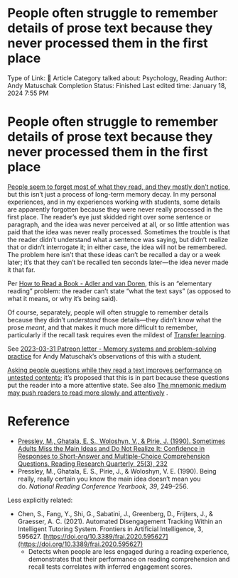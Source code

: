 # People often struggle to remember details of prose text because they never processed them in the first place

Type of Link: 📝 Article
Category talked about: Psychology, Reading
Author: Andy Matuschak
Completion Status: Finished
Last edited time: January 18, 2024 7:55 PM

# **People often struggle to remember details of prose text because they never processed them in the first place**

[People seem to forget most of what they read, and they mostly don’t notice](People%20seem%20to%20forget%20most%20of%20what%20they%20read,%20and%20they%20mostly%20don't%20notice.md), but this isn’t just a process of long-term memory decay. In my personal experiences, and in my experiences working with students, some details are apparently forgotten because they were never really processed in the first place. The reader’s eye just skidded right over some sentence or paragraph, and the idea was never perceived at all, or so little attention was paid that the idea was never really processed. Sometimes the trouble is that the reader didn’t understand what a sentence was saying, but didn’t realize that or didn’t interrogate it; in either case, the idea will not be remembered. The problem here isn’t that these ideas can’t be recalled a day or a week later; it’s that they can’t be recalled ten seconds later—the idea never made it that far.

Per [How to Read a Book - Adler and van Doren](How%20to%20Read%20a%20Book%20-%20Adler%20and%20van%20Doren.md), this is an “elementary reading” problem: the reader can’t state “what the text says” (as opposed to what it means, or why it’s being said).

Of course, separately, people will often struggle to remember details because they didn’t *understand* those details—they didn’t know what the prose *meant*, and that makes it much more difficult to remember, particularly if the recall task requires even the mildest of [Transfer learning](https://notes.andymatuschak.org/z7ffiDfqTR9pPcEEUUbCL7C).

See [2023-03-31 Patreon letter - Memory systems and problem-solving practice](https://notes.andymatuschak.org/zM6bNwCLbGwMQFdHqoEYgfr) for Andy Matuschak’s observations of this with a student.

[Asking people questions while they read a text improves performance on untested contents](Asking%20people%20questions%20while%20they%20read%20a%20text%20improves%20performance%20on%20untested%20contents.md); it’s proposed that this is in part because these questions put the reader into a more attentive state. See also [The mnemonic medium may push readers to read more slowly and attentively](The%20mnemonic%20medium%20may%20push%20readers%20to%20read%20more%20slowly%20and%20attentively.md) .

# Reference

- [Pressley, M., Ghatala, E. S., Woloshyn, V., & Pirie, J. (1990). Sometimes Adults Miss the Main Ideas and Do Not Realize It: Confidence in Responses to Short-Answer and Multiple-Choice Comprehension Questions. Reading Research Quarterly, 25(3), 232](https://notes.andymatuschak.org/zAjmbn5vyb2HskGDLBBR3aP)
- Pressley, M., Ghatala, E. S., Pirie, J., & Woloshyn, V. E. (1990). Being really, really certain you know the main idea doesn’t mean you do. *National Reading Conference Yearbook*, *39*, 249–256.

Less explicitly related:

- Chen, S., Fang, Y., Shi, G., Sabatini, J., Greenberg, D., Frijters, J., & Graesser, A. C. (2021). Automated Disengagement Tracking Within an Intelligent Tutoring System. Frontiers in Artificial Intelligence, 3, 595627. [https://doi.org/10.3389/frai.2020.595627](https://doi.org/10.3389/frai.2020.595627)
    - Detects when people are less engaged during a reading experience, demonstrates that their performance on reading comprehension and recall tests correlates with inferred engagement scores.